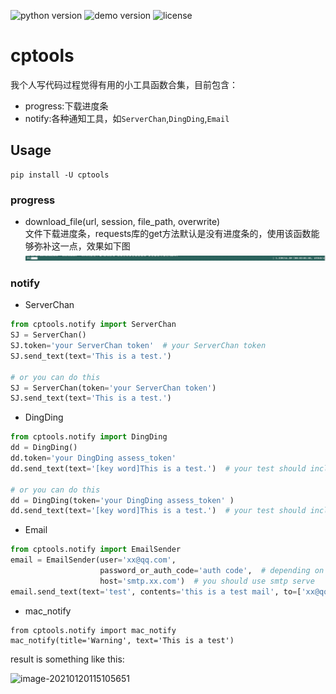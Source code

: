 ![python version](https://img.shields.io/badge/python-3.5+-blue)
![demo version](https://img.shields.io/github/v/tag/GentleCP/cptools?color=orange)
![license](https://img.shields.io/github/license/GentleCP/cptools)
# cptools
我个人写代码过程觉得有用的小工具函数合集，目前包含：
- progress:下载进度条
- notify:各种通知工具，如`ServerChan`,`DingDing`,`Email`

## Usage
```text
pip install -U cptools
```
### progress
- download_file(url, session, file_path, overwrite)   
    文件下载进度条，requests库的get方法默认是没有进度条的，使用该函数能够弥补这一点，效果如下图
    ![](img/download-file.png)

### notify
- ServerChan
```python
from cptools.notify import ServerChan
SJ = ServerChan()
SJ.token='your ServerChan token'  # your ServerChan token
SJ.send_text(text='This is a test.')

# or you can do this
SJ = ServerChan(token='your ServerChan token')  
SJ.send_text(text='This is a test.')
```
- DingDing
```python
from cptools.notify import DingDing
dd = DingDing()
dd.token='your DingDing assess_token'  
dd.send_text(text='[key word]This is a test.')  # your test should include the key word that you specify 

# or you can do this
dd = DingDing(token='your DingDing assess_token' )
dd.send_text(text='[key word]This is a test.')  # your test should include the key word that you specify 
```
- Email
```python
from cptools.notify import EmailSender
email = EmailSender(user='xx@qq.com',  
                    password_or_auth_code='auth code',  # depending on your email vendor
                    host='smtp.xx.com')  # you should use smtp serve
email.send_text(text='test', contents='this is a test mail', to=['xx@qq.com',])
```

- mac_notify  

```
from cptools.notify import mac_notify
mac_notify(title='Warning', text='This is a test')
```

result is something like this:

![image-20210120115105651](https://gitee.com/gentlecp/ImgUrl/raw/master/20210120115105.png)

